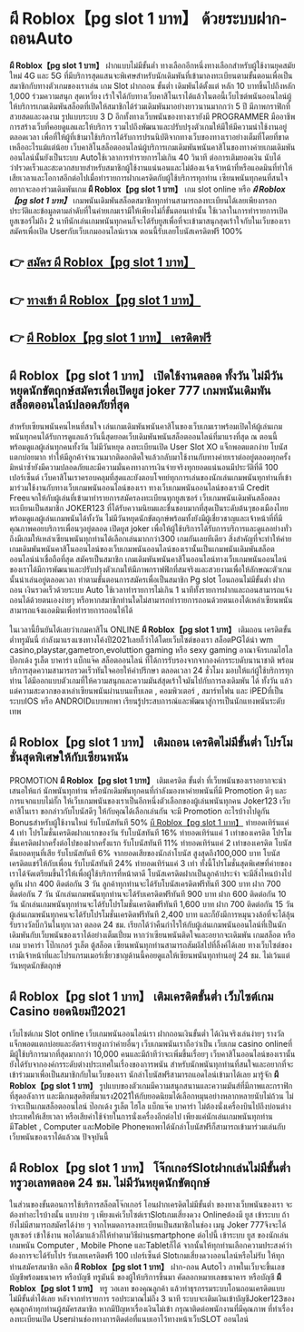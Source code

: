 # ผี Roblox【pg slot 1 บาท】  ด้วยระบบฝาก-ถอนAuto

**ผี Roblox【pg slot 1 บาท】** ฝากแบบไม่มีขั้นต่ำ  ทางเลือกอีกหนึ่งทางเลือกสำหรับผู้ใช้งานยุคสมัยใหม่ 4G และ 5G ที่มีบริการสุดแสนจะพิเศษสำหรับนักเดิมพันที่เข้ามาลงทะเบียนตามขั้นตอนเพื่อเป็นสมาชิกกับทางตัวเกมของเราเล่น เกม Slot  ฝากถอน ขั้นต่ำ เดิมพันได้ตั้งแต่ หลัก 10 บาทขึ้นไปถึงหลัก 1,000 ร่วมความสนุก สุดเหวี่ยง เร้าใจได้กับทางเว็บคาสิโนเราได้แล้วในตอนี้เว็บไซต์พนันออนไลน์ผู้ให้บริการเกมเดิมพันสล็อตที่เปิดให้สมาชิกได้ร่วมเดิมพันมาอย่างยาวนานมากกว่า 5 ปี มีภาพกราฟิกที่สวยสดและงดงาม รูปแบบระบบ 3 D
อีกทั้งทางเว็บพนันของทางเรายังมี  PROGRAMMER มืออาชีพการสร้างเว็บที่คอยดูแลและให้บริการ  รวมไปถึงพัฒนาและปรับปรุงตัวเกมให้มีให้มีความน่าใช้งานอยู่ตลอดเวลา เพื่อที่ให้ผู้ที่เข้ามาใช้บริการได้รับการปรนนิบัติจากทางเว็บของทางเราอย่างเต็มที่โดยที่ขาดเหลืออะไรแม้แต่น้อย เว็บคาสิโนสล็อตออนไลน์ผู้บริการเกมเดิมพันพนันคาสิโนของทางค่ายเกมเดิมพันออนไลน์นั้นยังเป็นระบบ Autoใช้เวลาการทำรายการไม่เกิน 40 วินาที ต่อการเติมยอดเงิน นับได้ว่าIรวดเร็วและสะดวกสบายสำหรับสมาชิกผู้ใช้งานแน่นอนและไม่ต้องแจ้งเจ้าหน้าที่หรือแอดมินที่ทำให้เสียเวลาและโอกาสอีกต่อไปเมื่อทำรายการฝากเครดิตกับผู้ใช้บริการทุกท่าน
เซียนพนันทุกคนที่สนใจอยากจะลองร่วมเดิมพันเกม **ผี Roblox【pg slot 1 บาท】** เกม slot online หรือ ***ผี Roblox【pg slot 1 บาท】*** เกมพนันเดิมพันสล็อตสมาชิกทุกท่านสามารถลงทะเบียนได้เลยเพียงกรอกประวัติและข้อมูลตามลำดับที่ในค่ายเกมเรามีให้เพียงไม่กี่ขั้นตอนเท่านั้น ใช้เวลาในการทำรายการเปิดยูสเซอร์ไม่ถึง 2 นาทีนักเล่นเกมพนันทุกคนก็จะได้รับยูสเพื่อที่จะเข้ามาสนุกสุดเร้าใจกับในเว็บของเราสมัครเพื่อเปิด Userกับเว็บเกมออนไลน์เราณ ตอนนี้รับเลยโบนัสเครดิตฟรี 100%

## 👉 [สมัคร ผี Roblox【pg slot 1 บาท】](https://archa888.com/)
## 👉 [ทางเข้า ผี Roblox【pg slot 1 บาท】](https://archa888.com/)
## 👉 [ผี Roblox【pg slot 1 บาท】 เครดิตฟรี](https://archa888.com/)

## ผี Roblox【pg slot 1 บาท】 เปิดใช้งานตลอด ทั้งวัน ไม่มีวันหยุดนักขัตฤกษ์สมัครเพื่อเปิดยูส joker 777 เกมพนันเดิมพันสล็อตออนไลน์ปลอดภัยที่สุด

สำหรับเซียนพนันคนไหนที่สนใจ เล่นเกมเดิมพันพนันคาสิโนของเว็บเกมเราพร้อมเปิดให้ผู้เล่นเกมพนันทุกคนได้รับการดูแลแล้ววันนี้สุดยอดเว็บเดิมพันพนันสล็อตออนไลน์ที่มาแรงที่สุด ณ ตอนนี้ พร้อมดูแลผู้เล่นทุกคนทั้งวัน ไม่มีวันหยุด ลงทะเบียนเปิด User Slot XO แจ็กพอตแตกง่าย โบนัสแตกบ่อยมาก ทำให้มีลูกค้าจำนวนมากติดอกติดใจแล้วกลับมาใช้งานกับทางค่ายเราต่ออยู่ตลอดทุกครั้ง มิหนำซ้ำยังมีความปลอดภัยและมีความมั่นคงทางการเงินจ่ายจริงทุกยอดแน่นอนมีประวัติที่ดี 100 เปอร์เซ็นต์ เว็บคาสิโนเราครอบคลุมที่สุดและยังตอบโจทย์ทุกการเล่นของนักเล่นเกมพนันทุกท่านที่เข้ามาร่วมใช้งานกับทางเว็บเกมพนันออนไลน์ของเรา
ทางเว็บเกมพนันออนไลน์ของเรามี Credit Freeแจกให้กับผู้เล่นที่เข้ามาทำรายการสมัครลงทะเบียนทุกยูสเซอร์ เว็บเกมพนันเดิมพันสล็อตลงทะเบียนเป็นสมาชิก JOKER123 ที่ได้รับความนิยมและชื่นชอบมากที่สุดเป็นระดับต้นๆของเมืองไทย พร้อมดูแลผู้เล่นเกมพนันได้ทั้งวัน ไม่มีวันหยุดนักขัตฤกษ์พร้อมทั้งยังมีผู้เชี่ยวชาญและเจ้าหน้าที่ที่มีคุณภาพคอยบริการเพื่อนๆอยู่ตลอด เปิดยูส joker เพื่อให้ผู้ใช้บริการได้รับการบริการและดูแลอย่างทั่วถึงมีเกมให้เหล่าเซียนพนันทุกท่านได้เลือกเล่นมากกว่า300 เกมกันเลยทีเดียว
สิ่งสำคัญที่จะทำให้ค่ายเกมเดิมพันพนันคาสิโนออนไลน์ของเว็บเกมพนันออนไลน์ของเรานั้นเป็นเกมพนันเดิมพันสล็อตออนไลน์น่าเชื่อถือที่สุด สมัครเป็นสมาชิก  เกมเดิมพันพนันคาสิโนออนไลน์ทางเว็บเกมพนันออนไลน์ของเราได้มีการพัฒนาและปรับปรุงตัวเกมให้มีภาพกราฟฟิกที่สมจริงและสวยงามเพื่อให้ลักษณะตัวเกมนั้นน่าเล่นอยู่ตลอดเวลา ทำตามขั้นตอนการสมัครเพื่อเป็นสมาชิก Pg slot โอนถอนไม่มีขั้นต่ำ ฝากถอน เงินรวดเร็วด้วยระบบ Auto ใช้เวลาทำรายการไม่เกิน 1 นาทีทั้งรายการฝากและถอนสามารถแจ้งถอนได้ด้วยตนเองง่ายๆ หรือหากสมาชิกท่านใดไม่สามารถทำรายการถอนด้วยตนเองได้เหล่าเซียนพนันสามารถแจ้งแอดมินเพื่อทำรายการถอนให้ได้

ในเวลานี้ยืนยันได้เลยว่าเกมคาสิโน ONLINE **ผี Roblox【pg slot 1 บาท】** เติมถอน เครดิตขั้นต่ำทรูมันนี่ กำลังมาแรงแซงทางโค้งปี2021เลยก็ว่าได้โดยเว็บไซต์ของเรา สล็อตPGได้นำ  wm casino,playstar,gametron,evoluttion gaming หรือ sexy gaming อาณาจักรเกมไฮโล ป๊อกเด้ง รูเล็ต บาคาร่า แบ็กแจ๊ค สล็อตออนไลน์ ที่ได้การรับรองจากจากองค์กรระบดับนานาชาติ พร้อมบริการสุดความสามารถรวดเร็วทันใจคอยให้คำปรึกษา ตลอดเวลา 24 ชั่วโมง มอบให้แก่ผู้ใช้บริการทุกท่าน ได้มีออกแบบตัวเกมที่ให้ความสนุกและความมันส์สุดเร้าใจมันไปกับการลงเดิมพัน ได้ ทั้งวัน แล้วแต่ความสะดวกของเหล่าเซียนพนันผ่านบนแท็บเลต , คอมพิวเตอร์ , สมาร์ทโฟน และ iPEDที่เป็นระบบIOS หรือ ANDROIDแบบพกพา เรียนรู้ประสบการณ์และพัฒนาสู่การเป็นนักแทงพนันระดับเทพ

## ผี Roblox【pg slot 1 บาท】 เติมถอน เครดิตไม่มีขั้นต่ำ โปรโมชั่นสุดพิเศษให้กับเซียนพนัน

 PROMOTION  **ผี Roblox【pg slot 1 บาท】** เติมเครดิต ขั้นต่ำ ที่เว็บพนันของเราอยากจะนำเสนอให้แก่  นักพนันทุกท่าน หรือนักเดิมพันทุกคนที่กำลังมองหาค่ายพนันที่มี  Promotion ดีๆ และการแจกแบบไม่กั๊ก ให้เว็บเกมพนันของเราเป็นอีกหนึ่งตัวเลือกของผู้เล่นพนันทุกคน Joker123 เว็บคาสิโนเรา ขอกล่าวกับโบนัสดีๆ ให้กับคุณได้เลือกเล่นกัน จะมี Promotion อะไรบ้างไปดูกัน
Bonusสำหรับผู้ใช้งานใหม่ รับโบนัสทันที 50% [ผี Roblox【pg slot 1 บาท】](https://archa888.com/) ทำยอดเทิร์นแค่ 4 เท่า
โปรโมชั่นเครดิตฝากแรกของวัน รับโบนัสทันที 16% ทำยอดเทิร์นแค่ 1 เท่าของเครดิต
โปรโมชั่นเครดิตฝากครั้งต่อไปของฝากครั้งแรก รับโบนัสทันที 11% ทำยอดเทิร์นแค่ 2 เท่าของเครดิต
โบนัสคืนยอดทุนที่เสีย รับโบนัสทันที 6% จากยอดเสียของนักล่าโบนัส สูงสุดถึง100,000 บาท
โบนัสเครดิตแชร์ให้กับเพื่อน รับโบนัสทันที 24% ทำยอดเทิร์นแค่ 3 เท่า
ทั้งนี้โปรโมชั่นสุดพิเศษที่ค่ายของเราได้จัดเตรียมขึ้นไว้ให้เพื่อผู้ใช้บริการที่หน้าตาดี โบนัสเครดิตฝากเป็นลูกค้าประจำ จะมีสิ่งไหนบ้างไปดูกัน
ฝาก 400 ติดต่อกัน 3 วัน ลูกค้าทุกท่านจะได้รับโบนัสเครดิตฟรีทันที 300 บาท
ฝาก 700 ติดต่อกัน 7 วัน นักเล่นเกมพนันทุกท่านจะได้รับเครดิตฟรีทันที 900 บาท
ฝาก 600 ติดต่อกัน 10 วัน นักเล่นเกมพนันทุกท่านจะได้รับโปรโมชั่นเครดิตฟรีทันที 1,600 บาท
ฝาก 700 ติดต่อกัน 15 วัน ผู้เล่นเกมพนันทุกคนจะได้รับโปรโมชั่นเครดิตฟรีทันที 2,400 บาท
และก็ยังมีการหมุนวงล้อที่จะได้ลุ้นรับรางวัลบิ๊กวินในทุกเวลา ตลอด 24 ชม. เรียกได้ว่าคืนกำไรให้กับผู้เล่นเกมพนันออนไลน์ที่เป็นนักเดิมพันกับเว็บพนันของเราได้อย่างเต็มเปี่ยม หากว่าเซียนพนันติดใจและอยากจะเดิมพัน เกมสล็อต หรือเกม บาคาร่า โป๊กเกอร์ รูเล็ต ตู้สล็อต เซียนพนันทุกท่านสามารถสัมผัสไปที่ลิ้งค์ได้เลย ทางเว็บไซต์ของเรามีเจ้าหน้าที่และโปรแกรมเมอร์เชี่ยวชาญด้านนี้คอยดูแลให้เซียนพนันทุกท่านอยู่ 24 ชม. ไม่เว้นแต่วันหยุดนักขัตฤกษ์

## ผี Roblox【pg slot 1 บาท】 เติมเครดิตขั้นต่ำ  เว็บไซต์เกม Casino ยอดนิยมปี2021

เว็บไซต์เกม Slot online เว็บเกมพนันออนไลน์เรา ฝากถอนเงินขั้นต่ำ ได้เงินจริงเล่นง่ายๆ รางวัลแจ็กพอตแตกบ่อยและอัตราจ่ายสูงกว่าค่ายอื่นๆ เว็บเกมพนันเราถือว่าเป็น เว็บเกม casino onlineที่มีผู้ใช้บริการมากที่สุดมากกว่า 10,000 คนและมีถ้าทีว่าจะเพิ่มขึ้นเรื่อยๆ เว็บคาสิโนออนไลน์ของเรานั้นยังได้รับจากองค์กรระดับต่างประเทศในเรื่องของการพนัน สำหรับนักพนันทุกท่านที่สนใจและอยากที่จะเข้าร่วมมาเพื่อเป็นสมาชิกกับในเว็บของเรา นักล่าโบนัสฟรีสามารถแอดไลน์เข้ามาได้เลย
	มารู้จัก **ผี Roblox【pg slot 1 บาท】** รูปแบบของตัวเกมมีความสนุกสนานและความมันส์ที่มีภาพและกราฟิกที่สุดอลังการ และมีเกมสุดฮิตที่มาแรง2021ให้กับยอดนิยมได้เลือกหมุนอย่างหลากหลายนับไม่ถ้วน  ไม่ว่าจะเป็นเกมสล็อตออนไลน์ ป๊อกเด้ง รูเล็ต ไฮโล แบ็กแจ๊ค บาคาร่า ไม่ต้องนั่งเครื่องบินไปถึงบ่อนต่างประเทศให้เสียเวลา หรือเสียค่าใช้จ่ายในการนั่งเครื่องอีกต่อไป เพียงแค่นักเล่นเกมพนันทุกท่านมีTablet , Computer และMobile Phoneพกพาได้นักล่าโบนัสฟรีก็สามารถเข้ามาร่วมเล่นกับเว็บพนันของเราได้แล้วณ ปัจจุบันนี้

## ผี Roblox【pg slot 1 บาท】 โจ๊กเกอร์Slotฝากเล่นไม่มีขั้นต่ำทรูวอเลทตลอด 24 ชม. ไม่มีวันหยุดนักขัตฤกษ์

ในส่วนของขั้นตอนการใช้บริการสล็อตโจ๊กเกอร์ โอนฝากเครดิตไม่มีขั้นต่ำ ของทางเว็บพนันของเรา จะต้องทำอะไรบ้างนั้น แบบง่าย ๆ เพียงแค่เว็บไซต์เราSlotเกมเสี่ยงดวง Onlineต้องมี ยูส เข้าระบบ ถ้ายังไม่มีสามารถสมัครได้ง่าย ๆ จากโหมดการลงทะเบียนเป็นสมาชิกในช่อง เมนู Joker 777จึงจะได้ ยูสเซอร์ เข้าใช้งาน พอได้มาแล้วก็ให้ทำตามวิธีผ่านsmartphone ต่อไปนี้
เข้าระบบ ยูส  ของนักเล่นเกมพนัน Computer , Mobile Phone และTabletก็ได้
จากนั้นให้ทุกท่านเลือกความประสงค์ว่า ต้องการจะได้รับโปร รับเลยเครดิตฟรี 100 เปอร์เซ็นต์ Slotเกมเสี่ยงดวงออนไลน์หรือไม่รับ
ให้ทุกท่านสมัครสมาชิก คลิก **ผี Roblox【pg slot 1 บาท】** ฝาก-ถอน Autoไว ภาพในเว็บจะขึ้นเลขบัญชีพร้อมธนาคาร หรือบัญชี ทรูมันนี่ ของผู้ให้บริการขึ้นมา
คัดลอกหมายเลขธนาคาร หรือบัญชี **ผี Roblox【pg slot 1 บาท】** ทรู วอเลท ของคุณลูกค้า แล้วทำธุรกรรมระบบโอนถอนเครดิตแบบไม่มีขั้นต่ำได้เลย
หลังจากทำรายการ รอประมาณไม่ถึง 3 นาที ระบบจะเติมเงินเข้าบัญชีJoker123ของคุณลูกค้าทุกท่านผู้สมัครสมาชิก
หากมีปัญหาเรื่องเงินไม่เข้า กรุณาติดต่อพนักงานที่มีคุณภาพ ที่ทำเรื่องลงทะเบียนเปิด Userผ่านช่องทางการติดต่อที่แนบเอาไว้ทางหน้าเว็บSLOT ออนไลน์


